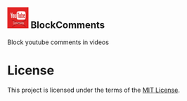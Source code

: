 ## <h2><a href="" target="_blank" rel="noopener noreferrer"><img width="48" src="icons/noYoutubeComments.jpg" alt="BlockComments"></a> BlockComments</h2>

Block youtube comments in videos

# License
This project is licensed under the terms of the [MIT License](LICENSE).